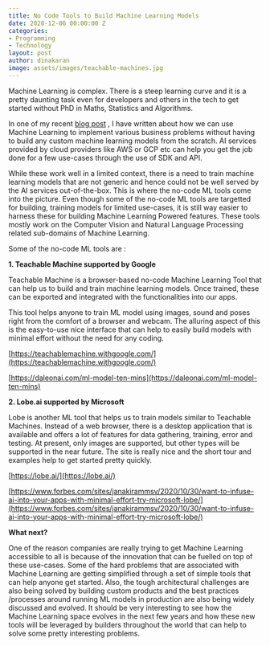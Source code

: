 ```yaml
---
title: No Code Tools to Build Machine Learning Models
date: 2020-12-06 00:00:00 Z
categories:
- Programming
- Technology
layout: post
author: dinakaran
image: assets/images/teachable-machines.jpg
---
```


Machine Learning is complex. There is a steep learning curve and it is a pretty daunting task even for developers and others in the tech to get started without PhD in Maths, Statistics and Algorithms.

In one of my recent [blog post](https://dinakaran.dev/blog/GateCrashing-Machine-Learning-without-being-Data-Scientist-or-Math-Python-Programming-Nerd/) , I have written about how we can use Machine Learning to implement various business problems without having to build any custom machine learning models from the scratch. AI services provided by cloud providers like AWS or GCP etc can help you get the job done for a few use-cases through the use of SDK and API.

While these work well in a limited context, there is a need to train machine learning models that are not generic and hence could not be well served by the AI services out-of-the-box. This is where the no-code ML tools come into the picture. Even though some of the no-code ML tools are targetted for building, training models for limited use-cases, it is still way easier to harness these for building Machine Learning Powered features. These tools mostly work on the Computer Vision and Natural Language Processing related sub-domains of Machine Learning. 

Some of the no-code ML tools  are : 

**1. Teachable Machine supported by Google**

Teachable Machine is a browser-based no-code Machine Learning Tool that can help us to build and train machine learning models. Once trained, these can be exported and integrated with the functionalities into our apps.

This tool helps anyone to train ML model using images, sound and poses right from the comfort of a browser and webcam. The alluring aspect of this is the easy-to-use nice interface that can help to easily build models with minimal effort without the need for any coding. 

[https://teachablemachine.withgoogle.com/](https://teachablemachine.withgoogle.com/) 

[https://daleonai.com/ml-model-ten-mins](https://daleonai.com/ml-model-ten-mins)

**2. Lobe.ai supported by Microsoft**	

Lobe is another ML tool that helps us to train models similar to Teachable Machines. Instead of a web browser, there is a desktop application that is available and offers a lot of features for data gathering, training, error and testing.  At present, only images are supported, but other types will be supported in the near future.  The site is really nice and the short tour and examples help to get started pretty quickly.

[https://lobe.ai/](https://lobe.ai/)

[https://www.forbes.com/sites/janakirammsv/2020/10/30/want-to-infuse-ai-into-your-apps-with-minimal-effort-try-microsoft-lobe/](https://www.forbes.com/sites/janakirammsv/2020/10/30/want-to-infuse-ai-into-your-apps-with-minimal-effort-try-microsoft-lobe/)

**What next?**

One of the reason companies are really trying to get Machine Learning accessible to all is because of the innovation that can be fuelled on top of these use-cases. Some of the hard problems that are associated with Machine Learning are getting simplified through a set of simple tools that can help anyone get started. Also,  the tough architectural challenges are also being solved by building custom products and the best practices  /processes around running ML models in production are also being widely discussed and evolved.  It should be very interesting to see how the Machine Learning space evolves in the next few years and how these new tools will be leveraged by builders throughout the world that can help to solve some pretty interesting problems.
